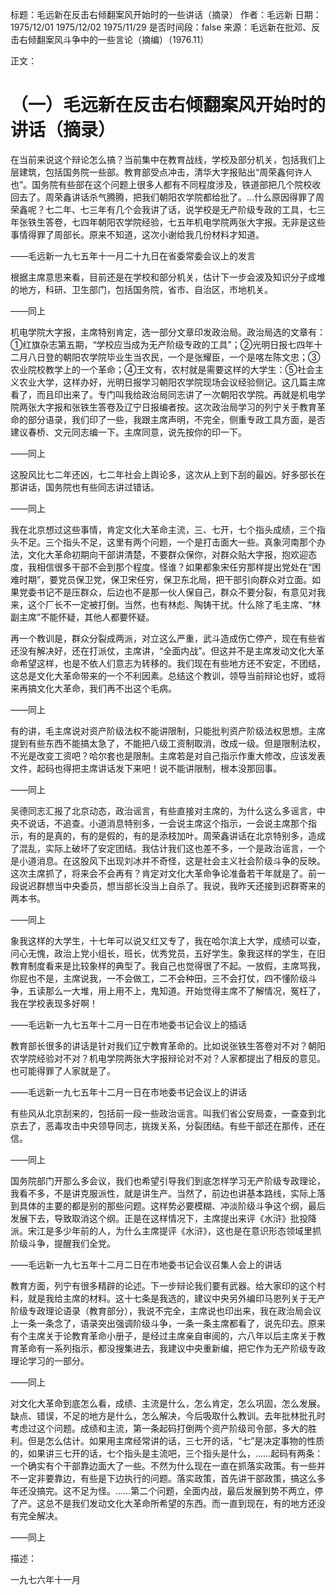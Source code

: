 标题：毛远新在反击右倾翻案风开始时的一些讲话（摘录）
作者：毛远新
日期：1975/12/01 1975/12/02 1975/11/29
是否时间段：false
来源：毛远新在批邓、反击右倾翻案风斗争中的一些言论（摘编）（1976.11）

正文：

# （一）毛远新在反击右倾翻案风开始时的讲话（摘录）

在当前来说这个辩论怎么搞？当前集中在教育战线，学校及部分机关，包括我们上层建筑，包括国务院一些部。教育部受点冲击，清华大字报贴出“周荣鑫何许人也”。国务院有些部在这个问题上很多人都有不同程度涉及，铁道部把几个院校收回去了。周荣鑫讲话杀气腾腾，把我们朝阳农学院都给批了。…什么原因得罪了周荣鑫呢？七二年、七三年有几个会我讲了话，说学校是无产阶级专政的工具，七三年张铁生答卷，七四年朝阳农学院经验，七五年机电学院两张大字报。无非是这些事情得罪了周部长。原来不知道，这次小谢给我几份材料才知道。

——毛远新一九七五年十一月二十九日在省委常委会议上的发言

根据主席意思来看，目前还是在学校和部分机关，估计下一步会波及知识分子成堆的地方，科研、卫生部门，包括国务院，省市、自治区，市地机关。

——同上

机电学院大字报，主席特别肯定，选一部分文章印发政治局。政治局选的文章有：①红旗杂志第五期，“学校应当成为无产阶级专政的工具”；②光明日报七四年十二月八日登的朝阳农学院毕业生当农民，一个是张耀臣，一个是喀左陈文忠；③农业院校教学上的一个革命；④王文有，农村就是需要这样的大学生：⑤社会主义农业大学，这样办好，光明日报学习朝阳农学院现场会议经验侧记。这几篇主席看了，而且印出来了。专门叫我给政治局同志讲了一次朝阳农学院。再就是机电学院两张大字报和张铁生答卷及辽宁日报编者按。这次政治局学习的列宁关于教育革命的部分语录，我们印了一些，我跟主席声明，不完全，侧重专政工具方面，是否建议春桥、文元同志编一下。主席同意，说先按你的印一下。

——同上

这股风比七二年还凶，七二年社会上舆论多，这次从上到下刮的最凶。好多部长在那讲话，国务院也有些同志讲过错话。

——同上

我在北京想过这些事情，肯定文化大革命主流，三、七开，七个指头成绩，三个指头不足。三个指头不足，这里有两个问题，一个是打击面大一些。真象河南那个办法，文化大革命初期向干部讲清楚，不要群众保你，对群众贴大字报，抱欢迎态度，我相信很多干部不会到那个程度。怪谁？如果都象宋任穷那样提出党处在“困难时期”，要党员保卫党，保卫宋任穷，保卫东北局，把干部引向群众对立面。如果党委书记不是压群众，后边也不是那一伙人保自己，群众不要分裂，有意见对我来，这个厂长不一定被打倒。当然，也有林彪、陶铸干扰。什么除了毛主席、“林副主席”不能怀疑，其他人都要怀疑。

再一个教训是，群众分裂成两派，对立这么严重，武斗造成伤亡停产，现在有些省还没有解决好，还在打派仗，主席讲，“全面内战”。但这并不是主席发动文化大革命希望这样，也是不依人们意志为转移的。我们现在有些地方还不安定，不团结，这总是文化大革命带来的一个不利因素。总结这个教训，领导当前辩论也好，或将来再搞文化大革命，我们再不出这个毛病。

——同上

有的讲，毛主席说对资产阶级法权不能讲限制，只能批判资产阶级法权思想。主席提到有些东西不能搞太急了，不能把八级工资制取消，改成一级。但是限制法权，不光是改变工资吧？哈尔套也是限制。主席若是对自己指示作重大修改，应该发表文件，起码也得把主席讲话发下来吧！说不能讲限制，根本没那回事。

——同上

吴德同志汇报了北京动态，政治谣言，有些直接对主席的，为什么这么多谣言，中央不说话，不追查。小道消息特别多，一会说主席这个指示，一会说主席那个指示，有的是真的，有的是假的，有的是添枝加叶。周荣鑫讲话在北京特别多，造成了混乱，实际上破坏了安定团结。我估计我们这也差不多，一个是政治谣言，一个是小道消息。在这股风下出现刘冰并不奇怪，这是社会主义社会阶级斗争的反映。这次主席抓了，将来会不会再有？肯定对文化大革命争论准备若干年就是了。前一段说迟群想当中央委员，想当部长没当上自杀了。我说，我昨天还接到迟群寄来的两本书。

——同上

象我这样的大学生，十七年可以说又红又专了，我在哈尔滨上大学，成绩可以查，问心无愧，政治上党小组长，班长，优秀党员，五好学生。象我这样的学生，在旧教育制度看来是比较象样的典型了。我自己也觉得很了不起。一放假，主席骂我，你屁也不是，主席说我，一不会做工，二不会种田，三不会打仗，四不懂阶级斗争，五读那么一大堆，用上用不上，鬼知道。开始觉得主席不了解情况，冤枉了，我在学校表现多好啊！

——毛远新一九七五年十二月一日在市地委书记会议上的插话

教育部长很多的讲话是针对我们辽宁教育革命的。比如说张铁生答卷对不对？朝阳农学院经验对不对？机电学院两张大字报辩论对不对？人家都提出了相反的意见。也可能得罪了人家就是了。

——毛远新一九七五年十二月一日在市地委书记会议上的讲话

有些风从北京刮来的，包括前一段一些政治谣言。叫我们省公安局查，一查查到北京去了，恶毒攻击中央领导同志，挑拨关系，分裂团结。有些干部还在那传，还在信。

——同上

国务院部门开那么多会议，我们也希望引导我们到底怎样学习无产阶级专政理论，我看不多，不是讲克服派性，就是讲生产。当然了，前边也讲基本路线，实际上落到具体的主要的都是别的那些问题。这样势必要模糊、冲淡阶级斗争这个纲，最后发展下去，导致取消这个纲。正是在这样情况下，主席提出来评《水浒》批投降派。宋江是多少年前的人，为什么主席提评《水浒》，这也是在意识形态领域里抓阶级斗争，提醒我们全党。

——毛远新一九七五年十二月二日在市地委书记会议召集人会上的讲话

教育方面，列宁有很多精辟的论述。下一步辩论我们要有武器。给大家印的这个村料，就是我给主席的材料。这十七条是我选的，建议中央另外编印马恩列关于无产阶级专政理论语录（教育部分），我说不完全，主席说也印出来，我在政治局会议上一条一条念了，语录突出强调阶级斗争，一条一条主席都看了，说先印去。原来有个主席关于论教育革命小册子，是经过主席亲自审阅的，六八年以后主席关于教育革命有一系列指示，都没搜集进去，我建议中央重新编，把它作为无产阶级专政理论学习的一部分。

——同上

对文化大革命到底怎么看，成绩、主流是什么，怎么肯定，怎么巩固，怎么发展。缺点、错误，不足的地方是什么，怎么解决，今后吸取什么教训。去年批林批孔时考虑过这个问题。成绩和主流，第一条起码打倒两个资产阶级司令部，多大的胜利。但是怎么估计。如果用主席经常讲的话，三七开的话，“七”是决定事物的性质的，如果讲三七开的话，七个指头是主流吧，三个指头是什么，……起码有两条：一个确实有个干部靠边面大了一些。不然为什么现在一直在抓落实政策。有一些并不一定非要靠边，有些是下边执行的问题。落实政策，首先讲干部政策，搞这么多年还没搞完。这不足为怪。……第二个问题，全面内战，最后发展到势不两立，停了产。这总不是我们发动文化大革命所希望的东西。而一直到现在，有的地方还没有完全解决。

——同上

描述：

一九七六年十一月

